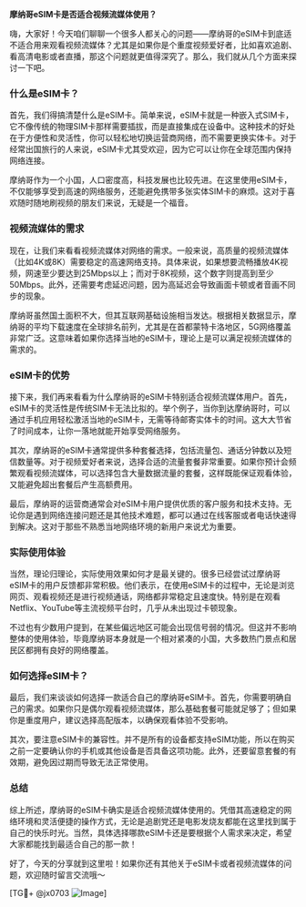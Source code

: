 **摩纳哥eSIM卡是否适合视频流媒体使用？**

嗨，大家好！今天咱们聊聊一个很多人都关心的问题——摩纳哥的eSIM卡到底适不适合用来观看视频流媒体？尤其是如果你是个重度视频爱好者，比如喜欢追剧、看高清电影或者直播，那这个问题就更值得深究了。那么，我们就从几个方面来探讨一下吧。

### 什么是eSIM卡？

首先，我们得搞清楚什么是eSIM卡。简单来说，eSIM卡就是一种嵌入式SIM卡，它不像传统的物理SIM卡那样需要插拔，而是直接集成在设备中。这种技术的好处在于方便性和灵活性，你可以轻松地切换运营商网络，而不需要更换实体卡。对于经常出国旅行的人来说，eSIM卡尤其受欢迎，因为它可以让你在全球范围内保持网络连接。

摩纳哥作为一个小国，人口密度高，科技发展也比较先进。在这里使用eSIM卡，不仅能够享受到高速的网络服务，还能避免携带多张实体SIM卡的麻烦。这对于喜欢随时随地刷视频的朋友们来说，无疑是一个福音。

### 视频流媒体的需求

现在，让我们来看看视频流媒体对网络的需求。一般来说，高质量的视频流媒体（比如4K或8K）需要稳定的高速网络支持。具体来说，如果想要流畅播放4K视频，网速至少要达到25Mbps以上；而对于8K视频，这个数字则提高到至少50Mbps。此外，还需要考虑延迟问题，因为高延迟会导致画面卡顿或者音画不同步的现象。

摩纳哥虽然国土面积不大，但其互联网基础设施相当发达。根据相关数据显示，摩纳哥的平均下载速度在全球排名前列，尤其是在首都蒙特卡洛地区，5G网络覆盖非常广泛。这意味着如果你选择当地的eSIM卡，理论上是可以满足视频流媒体的需求的。

### eSIM卡的优势

接下来，我们再来看看为什么摩纳哥的eSIM卡特别适合视频流媒体用户。首先，eSIM卡的灵活性是传统SIM卡无法比拟的。举个例子，当你到达摩纳哥时，可以通过手机应用轻松激活当地的eSIM卡，无需等待邮寄实体卡的时间。这大大节省了时间成本，让你一落地就能开始享受网络服务。

其次，摩纳哥的eSIM卡通常提供多种套餐选择，包括流量包、通话分钟数以及短信数量等。对于视频爱好者来说，选择合适的流量套餐非常重要。如果你预计会频繁观看视频流媒体，可以选择包含大量数据流量的套餐，这样既能保证观看体验，又能避免超出套餐后产生高额费用。

最后，摩纳哥的运营商通常会对eSIM卡用户提供优质的客户服务和技术支持。无论你是遇到网络连接问题还是其他技术难题，都可以通过在线客服或者电话快速得到解决。这对于那些不熟悉当地网络环境的新用户来说尤为重要。

### 实际使用体验

当然，理论归理论，实际使用效果如何才是最关键的。很多已经尝试过摩纳哥eSIM卡的用户反馈都非常积极。他们表示，在使用eSIM卡的过程中，无论是浏览网页、观看视频还是进行视频通话，网络都非常稳定且速度快。特别是在观看Netflix、YouTube等主流视频平台时，几乎从未出现过卡顿现象。

不过也有少数用户提到，在某些偏远地区可能会出现信号弱的情况。但这并不影响整体的使用体验，毕竟摩纳哥本身就是一个相对紧凑的小国，大多数热门景点和居民区都拥有良好的网络覆盖。

### 如何选择eSIM卡？

最后，我们来谈谈如何选择一款适合自己的摩纳哥eSIM卡。首先，你需要明确自己的需求。如果你只是偶尔观看视频流媒体，那么基础套餐可能就足够了；但如果你是重度用户，建议选择高配版本，以确保观看体验不受影响。

其次，要注意eSIM卡的兼容性。并不是所有的设备都支持eSIM功能，所以在购买之前一定要确认你的手机或其他设备是否具备这项功能。此外，还要留意套餐的有效期，避免因过期而导致无法正常使用。

### 总结

综上所述，摩纳哥的eSIM卡确实是适合视频流媒体使用的。凭借其高速稳定的网络环境和灵活便捷的操作方式，无论是追剧党还是电影发烧友都能在这里找到属于自己的快乐时光。当然，具体选择哪款eSIM卡还是要根据个人需求来决定，希望大家都能找到最适合自己的那一款！

好了，今天的分享就到这里啦！如果你还有其他关于eSIM卡或者视频流媒体的问题，欢迎随时留言交流哦～ 

[TG💪+ @jx0703 ![Image](https://github.com/user-attachments/assets/dbca1d08-cadb-493c-b0ec-ad6f7a83f270)]